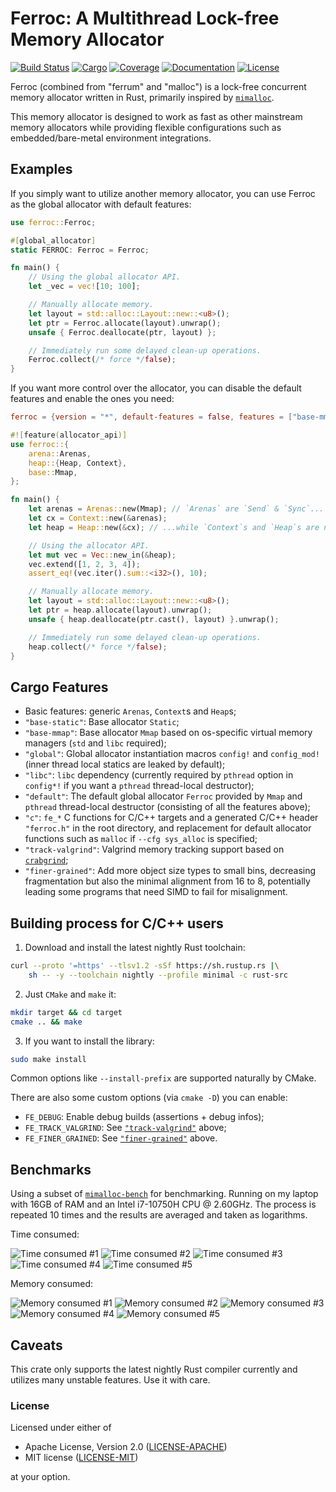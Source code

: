 # Ferroc: A Multithread Lock-free Memory Allocator

[![Build Status](https://img.shields.io/github/actions/workflow/status/js2xxx/ferroc/basic.yml?style=for-the-badge)](https://github.com/js2xxx/ferroc/actions)
[![Cargo](https://img.shields.io/crates/v/ferroc?style=for-the-badge)](https://crates.io/crates/ferroc)
[![Coverage](https://img.shields.io/codecov/c/github/js2xxx/ferroc?style=for-the-badge)](https://codecov.io/gh/js2xxx/ferroc)
[![Documentation](https://img.shields.io/docsrs/ferroc?style=for-the-badge)](https://docs.rs/ferroc)
[![License](https://img.shields.io/crates/l/ferroc?style=for-the-badge)](https://github.com/js2xxx/ferroc)

Ferroc (combined from "ferrum" and "malloc") is a lock-free concurrent memory allocator written in Rust, primarily inspired by [`mimalloc`](https://github.com/microsoft/mimalloc).

This memory allocator is designed to work as fast as other mainstream memory allocators while providing flexible configurations such as embedded/bare-metal environment integrations.

## Examples

If you simply want to utilize another memory allocator, you can use Ferroc as the global allocator with default features:

```rust
use ferroc::Ferroc;

#[global_allocator]
static FERROC: Ferroc = Ferroc;

fn main() {
    // Using the global allocator API.
    let _vec = vec![10; 100];

    // Manually allocate memory.
    let layout = std::alloc::Layout::new::<u8>();
    let ptr = Ferroc.allocate(layout).unwrap();
    unsafe { Ferroc.deallocate(ptr, layout) };

    // Immediately run some delayed clean-up operations.
    Ferroc.collect(/* force */false);
}
```

If you want more control over the allocator, you can disable the default features and enable the ones you need:

```toml
ferroc = {version = "*", default-features = false, features = ["base-mmap"]}
```

```rust
#![feature(allocator_api)]
use ferroc::{
    arena::Arenas,
    heap::{Heap, Context},
    base::Mmap,
};

fn main() {
    let arenas = Arenas::new(Mmap); // `Arenas` are `Send` & `Sync`...
    let cx = Context::new(&arenas);
    let heap = Heap::new(&cx); // ...while `Context`s and `Heap`s are not.

    // Using the allocator API.
    let mut vec = Vec::new_in(&heap);
    vec.extend([1, 2, 3, 4]);
    assert_eq!(vec.iter().sum::<i32>(), 10);

    // Manually allocate memory.
    let layout = std::alloc::Layout::new::<u8>();
    let ptr = heap.allocate(layout).unwrap();
    unsafe { heap.deallocate(ptr.cast(), layout) }.unwrap();

    // Immediately run some delayed clean-up operations.
    heap.collect(/* force */false);
}
```

## Cargo Features

- Basic features: generic `Arenas`, `Context`s and `Heap`s;
- `"base-static"`: Base allocator `Static`;
- `"base-mmap"`: Base allocator `Mmap` based on os-specific virtual memory managers (`std` and `libc` required);
- `"global"`: Global allocator instantiation macros `config!` and `config_mod!` (inner thread local statics are leaked by default);
- `"libc"`: `libc` dependency (currently required by `pthread` option in `config*!` if you want a `pthread` thread-local destructor);
- `"default"`: The default global allocator `Ferroc` provided by `Mmap` and `pthread` thread-local destructor (consisting of all the features above);
- `"c"`: `fe_*` C functions for C/C++ targets and a generated C/C++ header `"ferroc.h"` in the root directory, and replacement for default allocator functions such as `malloc` if `--cfg sys_alloc` is specified;
- `"track-valgrind"`: Valgrind memory tracking support based on [`crabgrind`](https://github.com/2dav/crabgrind);
- `"finer-grained"`: Add more object size types to small bins, decreasing fragmentation but also the minimal alignment from 16 to 8, potentially leading some programs that need SIMD to fail for misalignment.

## Building process for C/C++ users

1. Download and install the latest nightly Rust toolchain:

```bash
curl --proto '=https' --tlsv1.2 -sSf https://sh.rustup.rs |\
    sh -- -y --toolchain nightly --profile minimal -c rust-src
```

2. Just `CMake` and `make` it:

```bash
mkdir target && cd target
cmake .. && make
```

3. If you want to install the library:

```bash
sudo make install
```

Common options like `--install-prefix` are supported naturally by CMake.

There are also some custom options (via `cmake -D`) you can enable:

- `FE_DEBUG`: Enable debug builds (assertions + debug infos);
- `FE_TRACK_VALGRIND`: See [`"track-valgrind"`](#cargo-features) above;
- `FE_FINER_GRAINED`: See [`"finer-grained"`](#cargo-features) above.

## Benchmarks

Using a subset of [`mimalloc-bench`](https://github.com/daanx/mimalloc-bench) for benchmarking. Running on my laptop with 16GB of RAM and an Intel i7-10750H CPU @ 2.60GHz. The process is repeated 10 times and the results are averaged and taken as logarithms.

Time consumed:

![Time consumed #1](./assets/time1.svg)
![Time consumed #2](./assets/time2.svg)
![Time consumed #3](./assets/time3.svg)
![Time consumed #4](./assets/time4.svg)
![Time consumed #5](./assets/time5.svg)

Memory consumed:

![Memory consumed #1](./assets/memory1.svg)
![Memory consumed #2](./assets/memory2.svg)
![Memory consumed #3](./assets/memory3.svg)
![Memory consumed #4](./assets/memory4.svg)
![Memory consumed #5](./assets/memory5.svg)

## Caveats

This crate only supports the latest nightly Rust compiler currently and utilizes many unstable features. Use it with care.

### License

Licensed under either of

* Apache License, Version 2.0 ([LICENSE-APACHE](LICENSE-APACHE))
* MIT license ([LICENSE-MIT](LICENSE-MIT))

at your option.